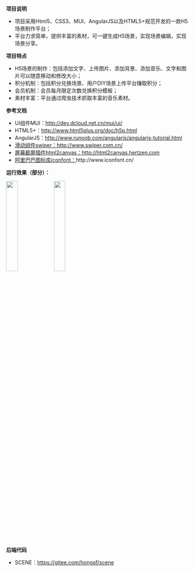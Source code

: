 <p><strong>项目说明</strong></p>
<ul>
    <li>项目采用Html5、CSS3、MUI、AngularJS以及HTML5+规范开发的一款H5场景制作平台；</li>
    <li>平台力求简单，提供丰富的素材，可一键生成H5场景，实现场景编辑，实现场景分享。</li>
</ul>
<p><strong>项目特点</strong></p>
<ul>
    <li>H5场景的制作：包括添加文字、上传图片、添加背景、添加音乐、文字和图片可以随意移动和修改大小；</li>
    <li>积分机制：包括积分兑换场景、用户DIY场景上传平台赚取积分；</li>
    <li>会员机制：会员每月限定次数兑换积分模板；</li>
    <li>素材丰富：平台通过爬虫技术抓取丰富的音乐素材。</li>   
</ul>
<p><strong>参考文档</strong></p>
<ul>
    <li>UI组件MUI：<a href="http://dev.dcloud.net.cn/mui/ui/">http://dev.dcloud.net.cn/mui/ui/</a></li>
    <li>HTML5+：<a href="http://www.html5plus.org/doc/h5p.html">http://www.html5plus.org/doc/h5p.html</a></li>
    <li>AngularJS：<a href="http://www.runoob.com/angularjs/angularjs-tutorial.html">http://www.runoob.com/angularjs/angularjs-tutorial.html</li>
    <li>滑动组件swiper：<a href="http://www.swiper.com.cn/">http://www.swiper.com.cn/</li>   
    <li>屏幕截屏插件html2canvas：<a href="http://html2canvas.hertzen.com/">http://html2canvas.hertzen.com</li>
    <li>阿里巴巴图标库iconfont：<a herf="http://www.iconfont.cn/">http://www.iconfont.cn/</li>
</ul>
<p><strong>运行效果（部分）：</strong></p>
<div style="width:100%">
    <img style="width:25%" src="https://gitee.com/uploads/images/2018/0410/210323_f71fa5bc_1196576.png"/>
    <img style="width:25%" src="https://gitee.com/uploads/images/2018/0410/210410_86a3eddc_1196576.png"/>
</div>
<p><strong>后端代码</strong></p>
<ul>
    <li>SCENE：<a href="https://gitee.com/hongsf/scene">https://gitee.com/hongsf/scene</a></li>
</ul>
